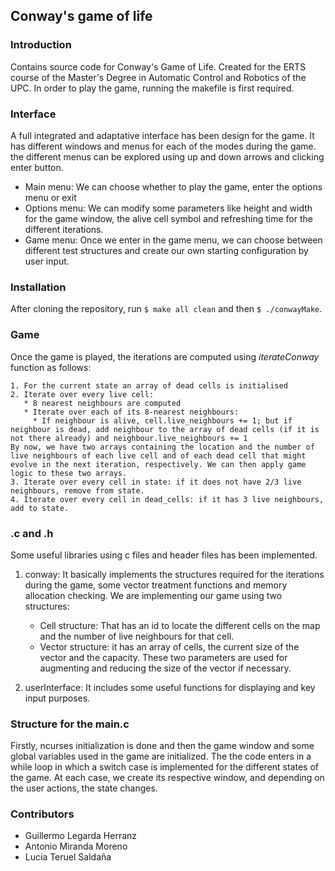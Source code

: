 ## Conway's game of life

### **Introduction**
Contains source code for Conway's Game of Life.
Created for the ERTS course of the Master's Degree in Automatic Control and Robotics
of the UPC. In order to play the game, running the makefile is first required.

### **Interface**
A full integrated and adaptative interface has been design for the game. It has
different windows and menus for each of the modes during the game. the different
menus can be explored using up and down arrows and clicking enter button.
- Main menu: We can choose  whether to play the game, enter the options menu or exit
- Options menu: We can modify some parameters like height and width for the game
window, the alive cell symbol and refreshing time for the different iterations.
- Game menu: Once we enter in the game menu, we can choose between different test
structures and create our own starting configuration by user input.

### **Installation**
After cloning the repository, run `$ make all clean` and then `$ ./conwayMake`.

### **Game**
Once the game is played, the iterations are computed using _iterateConway_ function as follows:

    1. For the current state an array of dead cells is initialised
    2. Iterate over every live cell:
	   * 8 nearest neighbours are computed
       * Iterate over each of its 8-nearest neighbours:
         * If neighbour is alive, cell.live_neighbours += 1; but if neighbour is dead, add neighbour to the array of dead cells (if it is not there already) and neighbour.live_neighbours += 1
    By now, we have two arrays containing the location and the number of live neighbours of each live cell and of each dead cell that might evolve in the next iteration, respectively. We can then apply game logic to these two arrays.
    3. Iterate over every cell in state: if it does not have 2/3 live neighbours, remove from state.
    4. Iterate over every cell in dead_cells: if it has 3 live neighbours, add to state.

### **.c and .h**
Some useful libraries using c files and header files has been implemented.
1. conway: It basically implements the structures required for the iterations during the game,
some vector treatment functions and memory allocation checking. We are implementing our game using two structures:
   - Cell structure: That has an id to locate the different cells on the map and the number of live neighbours for that cell.
   - Vector structure: it has an array of cells, the current size of the vector and the capacity.
   These two parameters are used for augmenting and reducing the size of the vector if necessary.

2. userInterface: It includes some useful functions for displaying and key input purposes.


### **Structure for the main.c**
Firstly, ncurses initialization is done and then the game window and some global variables used in the game are initialized. The the code enters in a while loop in which a switch case is implemented for the different states of the game.
At each case, we create its respective window, and depending on the user actions, the state changes.


### **Contributors**
- Guillermo Legarda Herranz
- Antonio Miranda Moreno
- Lucía Teruel Saldaña
